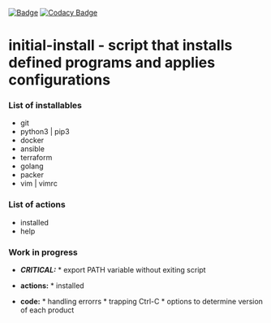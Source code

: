 [![Badge](https://img.shields.io/badge/state-work%20in%20progress-yellowgreen.svg)]()
[![Codacy Badge](https://api.codacy.com/project/badge/Grade/7cddfd3a3d4449388c31c0b1b395f5e4)](https://www.codacy.com/app/IlyaGulko/initial-install?utm_source=github.com&amp;utm_medium=referral&amp;utm_content=IlyaGulko/initial-install&amp;utm_campaign=Badge_Grade)

# initial-install - script that installs defined programs and applies configurations

### List of installables

  *  git
  *  python3 | pip3
  *  docker
  *  ansible
  *  terraform
  *  golang
  *  packer
  *  vim | vimrc


### List of actions

  * installed
  * help

### Work in progress

  *  ***CRITICAL:***
    *  export PATH variable without exiting script  

  *  **actions:** 
    *  installed
  
  *  **code:**
    *  handling errorrs
    *  trapping Ctrl-C
    *  options to determine version of each product
